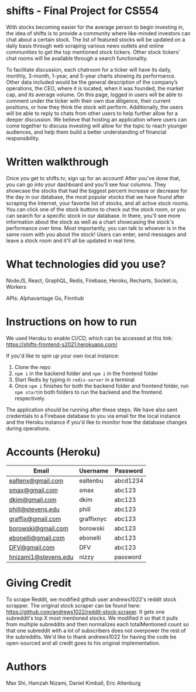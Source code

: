 # shifts - Final Project for CS554

With stocks becoming easier for the average person to begin investing in, the idea of shifts is to provide a community where like-minded investors can chat about a certain stock. The list of featured stocks will be updated on a daily basis through web scraping various news outlets and online communities to get the top mentioned stock tickers. Other stock tickers’ chat rooms will be available through a search functionality.

To facilitate discussion, each chatroom for a ticker will have its daily, monthly, 3-month, 1-year, and 5-year charts showing its performance. Other data included would be the general description of the company’s operations, the CEO, where it is located, when it was founded, the market cap, and its average volume. On this page, logged in users will be able to comment under the ticker with their own due diligence, their current positions, or how they think the stock will perform. Additionally, the users will be able to reply to chats from other users to help further allow for a deeper discussion. We believe that hosting an application where users can come together to discuss investing will allow for the topic to reach younger audiences, and help them build a better understanding of financial responsibility.

# Written walkthrough 

Once you get to shifts.tv, sign up for an account! After you've done that, you can go into your dashboard and you'll see four columns. They showcase the stocks that had the biggest percent increase or decrease for the day in our database, the most popular stocks that we have found after scraping the Internet, your favorite list of stocks, and all active stock rooms. You can click one of the stock buttons to check out the stock room, or you can search for a specific stock in our database. In there, you'll see more information about the stock as well as a chart showcasing the stock's performance over time. Most importantly, you can talk to whoever is in the same room with you about the stock! Users can enter, send messages and leave a stock room and it'll all be updated in real time.

# What technologies did you use? 

NodeJS, React, GraphQL, Redis, Firebase, Heroku, Recharts, Socket.io, Workers

APIs: Alphavantage Go, Finnhub

# Instructions on how to run

We used Heroku to enable CI/CD, which can be accessed at this link: https://shifts-frontend-s2021.herokuapp.com/ 

If you'd like to spin up your own local instance: 

1. Clone the repo
2. ```npm i``` in the backend folder and ```npm i``` in the frontend folder
3. Start Redis by typing in ```redis-server``` in a terminal 
4. Once ```npm i``` finishes for both the backend folder and frontend folder, run ```npm start```in both folders to run the backend and the frontend respectively. 

The application should be running after these steps. We have also sent credentials to a Firebase database to you via email for the local instance and the Heroku instance if you'd like to monitor how the database changes during operations.

# Accounts (Heroku)

|        Email         |  Username  | Password |
|----------------------|------------|----------|
| ealtenx@gmail.com    | ealtenbu   | abcd1234 |
| smax@gmail.com       | smax       | abc123   |
| dkim@gmail.com       | dkim       | abc123   |
| phill@stevens.edu    | phill      | abc123   |
| graffix@gmail.com    | graffixnyc | abc123   |
| borowski@gmail.com   | borowski   | abc123   |
| ebonelli@gmail.com   | ebonelli   | abc123   |
| DFV@gmail.com        | DFV        | abc123   |
| hnizami1@stevens.edu | nizzy      | password |


# Giving Credit 
To scrape Reddit, we modified github user andrews1022's reddit stock scrapper. The original stock scraper can be found here: https://github.com/andrews1022/reddit-stock-scraper. It gets one subreddit's top X most mentioned stocks. We modified it so that it pulls from multiple subreddits and then normalizes each totalMentioned count so that one subreddit with a lot of subscribers does not overpower the rest of the subreddits. We'd like to thank andrews1022 for having the code be open-sourced and all credit goes to his original implementation. 


# Authors 
Max Shi, Hamzah Nizami, Daniel Kimball, Eric Altenburg
